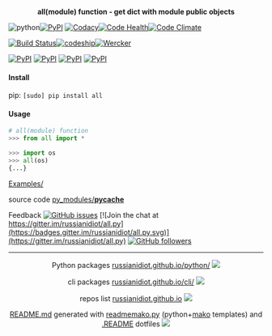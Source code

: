 <p align="center">
	<b>all(module) function - get dict with module public objects</b>
</p>

![python](https://img.shields.io/badge/language-python-blue.svg?style=plastic)[![PyPI](https://img.shields.io/pypi/pyversions/all.svg)](https://pypi.python.org/pypi/all)
[![Codacy](https://img.shields.io/codacy/1877ec57eff844eb85872798fb8428c2.svg)](https://www.codacy.com/app/russianidiot-github/all-py/dashboard)[![Code Health](https://landscape.io/github/russianidiot/all.py/master/landscape.svg?style=flat)](https://landscape.io/github/russianidiot/all.py/master)[![Code Climate](https://img.shields.io/codeclimate/github/russianidiot/all.py.svg)](https://codeclimate.com/github/russianidiot/all.py)

[![Build Status](https://travis-ci.org/russianidiot/all.py.svg?branch=master)](https://travis-ci.org/russianidiot/all.py)[![codeship](https://img.shields.io/codeship/d125e850-df11-0133-f934-0a2f7bc63574.svg)](https://codeship.com/projects/144919)[![Wercker](https://img.shields.io/wercker/ci/russianidiot/all.py.svg)](https://app.wercker.com/#applications/None/)

[![PyPI](https://img.shields.io/pypi/v/all.svg)](https://pypi.python.org/pypi/all)
[![PyPI](https://img.shields.io/pypi/dm/all.svg)](https://pypi.python.org/pypi/all)
[![PyPI](https://img.shields.io/pypi/dw/all.svg)](https://pypi.python.org/pypi/all)
[![PyPI](https://img.shields.io/pypi/dd/all.svg)](https://pypi.python.org/pypi/all)

#### Install

pip: `[sudo] pip install all`

#### Usage

```python
# all(module) function
>>> from all import *

>>> import os
>>> all(os)
{...}

```

[Examples/](https://github.com/russianidiot/all.py/tree/master/Examples)

source code [py_modules/__pycache__](https://github.com/russianidiot/all.py/blob/master/py_modules/__pycache__)

Feedback
[![GitHub issues](https://img.shields.io/github/issues/russianidiot/all.py.svg)](https://github.com/russianidiot/all.py/issues)
[![Join the chat at https://gitter.im/russianidiot/all.py](https://badges.gitter.im/russianidiot/all.py.svg)](https://gitter.im/russianidiot/all.py)
[![GitHub followers](https://img.shields.io/github/followers/russianidiot.svg?style=social&label=Follow)](https://github.com/russianidiot)

* * *

<p align="center">
	Python packages <a href="http://russianidiot.github.io/python/">russianidiot.github.io/python/</a>
	<img src="http://russianidiot.github.io/images/python/16.png" />
</p>
<p align="center">
	cli packages <a href="http://russianidiot.github.io/python/">russianidiot.github.io/cli/</a>
<img src="http://russianidiot.github.io/images/cli/16.png" />
</p>

<p align="center">
	repos list <a href="http://russianidiot.github.io/">russianidiot.github.io</a> <img src="http://russianidiot.github.io/images/star/16.png" />
</p>

<p align="center">
	<a href="https://raw.githubusercontent.com/russianidiot/all.py/master/README.md">README.md</a> generated with <a href="https://github.com/russianidiot/readme-mako.py">readmemako.py</a> (python+<a href="http://www.makotemplates.org/">mako</a> templates) and <a href="https://github.com/russianidiot-dotfiles/.README">.README</a> dotfiles 
<img src="http://russianidiot.github.io/images/book/16.png">
</p>
